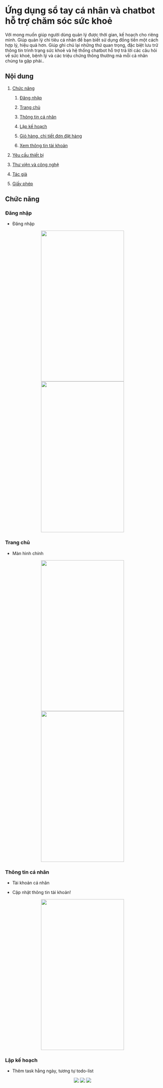 # Ứng dụng sổ tay cá nhân và chatbot hỗ trợ chăm sóc sức khoẻ

Với mong muốn giúp người dùng quản lý được thời gian, kế hoạch cho riêng mình. Giúp quản lý chi tiêu cá nhân để bạn biết sử dụng đồng tiền một cách hợp lý, hiệu quả hơn. Giúp ghi chú lại những thứ quan trọng, đặc biệt lưu trữ thông tin trình trạng sức khoẻ và hệ thống chatbot hỗ trợ trả lời các câu hỏi về sức khoẻ, bệnh lý và các triệu chứng thông thường mà mỗi cá nhân chúng ta gặp phải..

## Nội dung
1. [Chức năng](#chức-năng)

   1. [Đăng nhập](#đăng-nhập)

   1. [Trang chủ](#trang-chủ)
   
   1. [Thông tin cá nhân](#thông-tin-cá-nhân)

   1. [Lập kế hoạch](#lập-kế-hoạch)
   
   1. [Giỏ hàng, chi tiết đơn đặt hàng](#giỏ-hàng,-chi-tiết-đơn-đặt-hàng)

   1. [Xem thông tin tài khoản](#xem-thông-tin-tài-khoản)
   
1. [Yêu cầu thiết bị](#yêu-cầu-thiết-bị)

1. [Thư viện và công nghệ](#thư-viện-và-công-nghệ)

1. [Tác giả](#tác-giả)

1. [Giấy phép](#giấy-phép)

## Chức năng
### Đăng nhập
   * Đăng nhập

   <p align="center">
   <img src="https://user-images.githubusercontent.com/73011753/188632326-87c52442-c935-4991-8452-decb862351d4.jpg" height = "490" width="270">
   <img src="https://user-images.githubusercontent.com/73011753/188632341-dc085164-3d09-45fc-a500-be28d106ac41.jpg" height = "490" width="270">
   </p>

### Trang chủ
   * Màn hình chính

   <p align="center">
   <img src="https://user-images.githubusercontent.com/73011753/188633696-3086adba-da5f-4032-b31d-02027d91c2a6.jpg" height = "490" width="270"> 
   <img src="https://user-images.githubusercontent.com/73011753/188633816-028ad07d-2df0-4dac-bae5-5aa005a805fc.png" height = "490" width="270">
   </p>

### Thông tin cá nhân
   * Tài khoản cá nhân
  
   * Cập nhật thông tin tài khoản!

   <p align="center">
   <img src="https://user-images.githubusercontent.com/73011753/188634327-fe177542-44e1-44ab-8f12-01c8fbba490e.jpg" height = "490" width="270">
   </p>

### Lập kế hoạch
   * Thêm task hằng ngày, tương tự todo-list

   <p align="center">
   <img src="https://user-images.githubusercontent.com/73011753/188635024-c7886894-b015-4d03-b8ec-d373aa092647.jpg"> 
   <img src="https://user-images.githubusercontent.com/73011753/188635039-21c75117-7ead-40c7-9c8d-8f5c0cfa356d.jpg">
   <img src="https://user-images.githubusercontent.com/73011753/188635388-afc5b1e4-e989-40de-92f5-3efd42da3f3a.jpg">
   </p>
